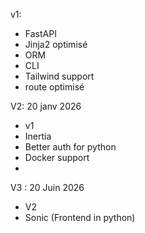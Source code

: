 v1:
  - FastAPI
  - Jinja2 optimisé
  - ORM 
  - CLI
  - Tailwind support
  - route optimisé


V2: 20 janv 2026
  - v1
  - Inertia
  - Better auth for python
  - Docker support
  - 

V3 : 20 Juin 2026
  - V2
  - Sonic (Frontend in python)
